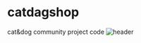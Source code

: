 # catdagshop
cat&amp;dog community project code
![header](https://capsule-render.vercel.app/api?type=wave&color=auto&height=300&section=header&text=CATDOG%20SHOP&desc=CATDog%20Shoppingmall%20page&fontSize=70&descSiza=40)
